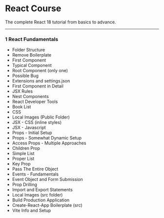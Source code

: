 # React Course

The complete React 18 tutorial from basics to advance. 

---

### 1 React Fundamentals

- Folder Structure
- Remove Boilerplate
- First Component
- Typical Component
- Root Component (only one)
- Possible Bug
- Extensions and settings.json
- First Component in Detail
- JSX Rules
- Nest Components
- React Developer Tools
- Book List
- CSS
- Local Images (Public Folder)
- JSX - CSS (inline styles)
- JSX - Javascript
- Props - Initial Setup
- Props - Somewhat Dynamic Setup
- Access Props - Multiple Approaches
- Children Prop
- Simple List
- Proper List
- Key Prop
- Pass The Entire Object
- Events - Fundamentals
- Event Object and Form Submission
- Prop Drilling
- Import and Export Statements
- Local Images (src folder)
- Build Production Application
- Create-React-App Boilerplate (src)
- Vite Info and Setup